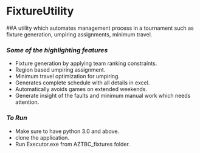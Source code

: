 # FixtureUtility
##A utility which automates management process in a tournament such as fixture generation, umpiring assignments, minimum travel.


### _Some of the highlighting features_
- Fixture generation by applying team ranking constraints.
- Region based umpiring assignment.
- Minimum travel optimization for umpiring.
- Generates complete schedule with all details in excel.
- Automatically avoids games on extended weekends.
- Generate insight of the faults and minimum manual work which needs attention.

### _To Run_
- Make sure to have python 3.0 and above.
- clone the application.
- Run Executor.exe from AZTBC_fixtures folder.
